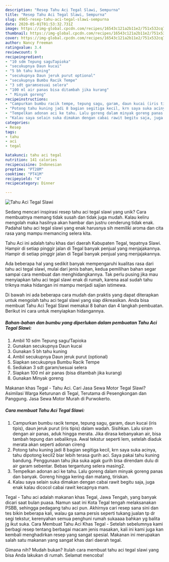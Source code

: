 ```yaml
---
description: "Resep Tahu Aci Tegal Slawi, Sempurna"
title: "Resep Tahu Aci Tegal Slawi, Sempurna"
slug: 4965-resep-tahu-aci-tegal-slawi-sempurna
date: 2020-05-01T01:53:32.731Z
image: https://img-global.cpcdn.com/recipes/16543c121a2b11e2/751x532cq70/tahu-aci-tegal-slawi-foto-resep-utama.jpg
thumbnail: https://img-global.cpcdn.com/recipes/16543c121a2b11e2/751x532cq70/tahu-aci-tegal-slawi-foto-resep-utama.jpg
cover: https://img-global.cpcdn.com/recipes/16543c121a2b11e2/751x532cq70/tahu-aci-tegal-slawi-foto-resep-utama.jpg
author: Nancy Freeman
ratingvalue: 3.4
reviewcount: 9
recipeingredient:
- "10 sdm Tepung saguTapioka"
- "secukupnya Daun kucai"
- "5 bh tahu kuning"
- "secukupnya Daun jeruk purut optional"
- "secukupnya Bumbu Racik Tempe"
- "3 sdt garamsesuai selera"
- "100 ml air panas bisa ditambah jika kurang"
- " Minyak goreng"
recipeinstructions:
- "Campurkan bumbu racik tempe, tepung sagu, garam, daun kucai (iris tipis), daun jeruk purut (iris tipis) dalam wadah. Sisihkan. Lalu siram dengan air panas, aduk hingga merata. Jika dirasa kebanyakan air, bisa tambah tepung dan sebaliknya. Awal tekstur seperti lem, setelah diaduk merata akan seperti adonan cireng"
- "Potong tahu kuning jadi 8 bagian segitiga kecil, krn saya suka acinya, tahu dipotong kecil2 biar lebih terasa gurih aci. Saya pakai tahu kuning bandung. Penggunaan tahu jika suka agak gurih bisa direndam dulu di air garam sebentar. Bebas tergantung selera masing2."
- "Tempelkan adonan aci ke tahu. Lalu goreng dalam minyak goreng panas dan banyak. Goreng hingga kering dan matang, tiriskan."
- "Kalau saya selain suka dimakan dengan cabai rawit begitu saja, juga enak kalau dicocol cabai rawit kecapnya mam."
categories:
- Resep
tags:
- tahu
- aci
- tegal

katakunci: tahu aci tegal 
nutrition: 141 calories
recipecuisine: Indonesian
preptime: "PT28M"
cooktime: "PT41M"
recipeyield: "4"
recipecategory: Dinner

---
```



![Tahu Aci Tegal Slawi](https://img-global.cpcdn.com/recipes/16543c121a2b11e2/751x532cq70/tahu-aci-tegal-slawi-foto-resep-utama.jpg)

Sedang mencari inspirasi resep tahu aci tegal slawi yang unik? Cara membuatnya memang tidak susah dan tidak juga mudah. Kalau keliru mengolah maka hasilnya akan hambar dan justru cenderung tidak enak. Padahal tahu aci tegal slawi yang enak harusnya sih memiliki aroma dan cita rasa yang mampu memancing selera kita.

Tahu Aci ini adalah tahu khas dari daerah Kabupaten Tegal, tepatnya Slawi. Hampir di setiap pinggir jalan di Tegal banyak penjual yang menjajakannya. Hampir di setiap pinggir jalan di Tegal banyak penjual yang menjajakannya.

Ada beberapa hal yang sedikit banyak mempengaruhi kualitas rasa dari tahu aci tegal slawi, mulai dari jenis bahan, kedua pemilihan bahan segar sampai cara membuat dan menghidangkannya. Tak perlu pusing jika mau menyiapkan tahu aci tegal slawi enak di rumah, karena asal sudah tahu triknya maka hidangan ini mampu menjadi sajian istimewa.


Di bawah ini ada beberapa cara mudah dan praktis yang dapat diterapkan untuk mengolah tahu aci tegal slawi yang siap dikreasikan. Anda bisa membuat Tahu Aci Tegal Slawi memakai 8 bahan dan 4 langkah pembuatan. Berikut ini cara untuk menyiapkan hidangannya.

<!--inarticleads1-->

##### Bahan-bahan dan bumbu yang diperlukan dalam pembuatan Tahu Aci Tegal Slawi:

1. Ambil 10 sdm Tepung sagu/Tapioka
1. Gunakan secukupnya Daun kucai
1. Gunakan 5 bh tahu kuning
1. Ambil secukupnya Daun jeruk purut (optional)
1. Siapkan secukupnya Bumbu Racik Tempe
1. Sediakan 3 sdt garam/sesuai selera
1. Siapkan 100 ml air panas (bisa ditambah jika kurang)
1. Gunakan  Minyak goreng


Makanan khas Tegal - Tahu Aci. Cari Jasa Sewa Motor Tegal Slawi? Asimilasi Warga Keturunan di Tegal, Terutama di Pesengkongan dan Panggung. Jasa Sewa Motor Murah di Purwokerto. 

<!--inarticleads2-->

##### Cara membuat Tahu Aci Tegal Slawi:

1. Campurkan bumbu racik tempe, tepung sagu, garam, daun kucai (iris tipis), daun jeruk purut (iris tipis) dalam wadah. Sisihkan. Lalu siram dengan air panas, aduk hingga merata. Jika dirasa kebanyakan air, bisa tambah tepung dan sebaliknya. Awal tekstur seperti lem, setelah diaduk merata akan seperti adonan cireng
1. Potong tahu kuning jadi 8 bagian segitiga kecil, krn saya suka acinya, tahu dipotong kecil2 biar lebih terasa gurih aci. Saya pakai tahu kuning bandung. Penggunaan tahu jika suka agak gurih bisa direndam dulu di air garam sebentar. Bebas tergantung selera masing2.
1. Tempelkan adonan aci ke tahu. Lalu goreng dalam minyak goreng panas dan banyak. Goreng hingga kering dan matang, tiriskan.
1. Kalau saya selain suka dimakan dengan cabai rawit begitu saja, juga enak kalau dicocol cabai rawit kecapnya mam.


Tegal - Tahu aci adalah makanan khas Tegal, Jawa Tengah, yang banyak dicari saat bulan puasa. Namun saat ini Kota Tegal tengah melaksanakan PSBB, sehingga pedagang tahu aci pun. Akhirnya cari resep sana sini dan tes bikin beberapa kali, walau ga sama persis seperti tukang jualan tp dr segi tekstur, kerenyahan semua penghuni rumah sukaaaa bahkan yg balita jg ikut suka. Cara Membuat Tahu Aci Khas Tegal - Setelah sebelumnya kami berbagi resep tentang berbagai macam jenis masakan, kali ini kami juga kan kembali menghadirkan resep yang sangat spesial. Makanan ini merupakan salah satu makanan yang sangat khas dari daerah tegal. 

Gimana nih? Mudah bukan? Itulah cara membuat tahu aci tegal slawi yang bisa Anda lakukan di rumah. Selamat mencoba!
